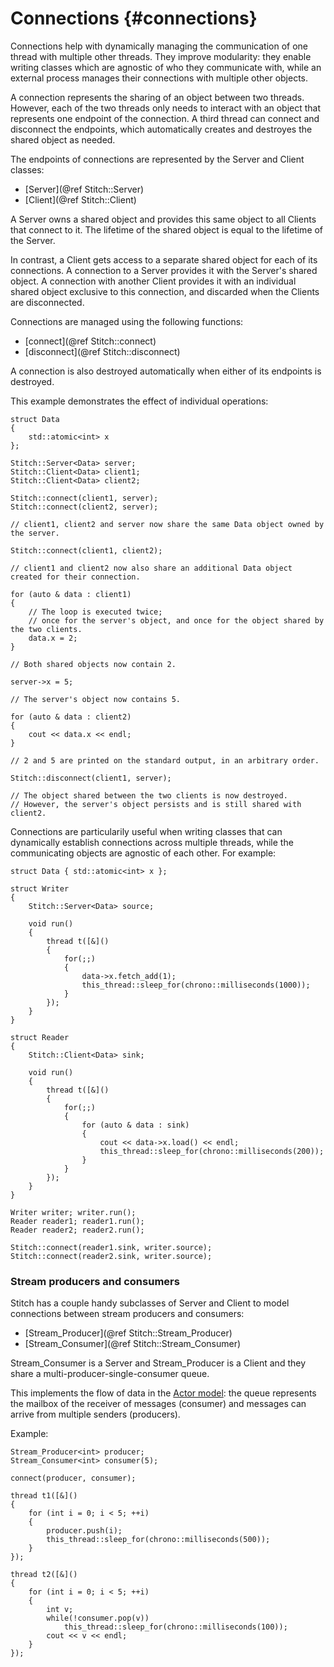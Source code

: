 Connections {#connections}
===========

Connections help with dynamically managing the communication of one thread with multiple other threads. They improve modularity: they enable writing classes which are agnostic of who they communicate with, while an external process manages their connections with multiple other objects.

A connection represents the sharing of an object between two threads.
However, each of the two threads only needs to interact with an object that represents one endpoint of the connection.
A third thread can connect and disconnect the endpoints, which automatically creates and destroyes the shared object as needed.

The endpoints of connections are represented by the Server and Client classes:

- [Server](@ref Stitch::Server)
- [Client](@ref Stitch::Client)

A Server owns a shared object and provides this same object to all Clients that connect to it. The lifetime of the shared object is equal to the lifetime of the Server.

In contrast, a Client gets access to a separate shared object for each of its connections. A connection to a Server provides it with the Server's shared object. A connection with another Client provides it with an individual shared object exclusive to this connection, and discarded when the Clients are disconnected.

Connections are managed using the following functions:

- [connect](@ref Stitch::connect)
- [disconnect](@ref Stitch::disconnect)

A connection is also destroyed automatically when either of its endpoints is destroyed.

This example demonstrates the effect of individual operations:

    struct Data
    {
        std::atomic<int> x
    };

    Stitch::Server<Data> server;
    Stitch::Client<Data> client1;
    Stitch::Client<Data> client2;

    Stitch::connect(client1, server);
    Stitch::connect(client2, server);

    // client1, client2 and server now share the same Data object owned by the server.

    Stitch::connect(client1, client2);

    // client1 and client2 now also share an additional Data object created for their connection.

    for (auto & data : client1)
    {
        // The loop is executed twice;
        // once for the server's object, and once for the object shared by the two clients.
        data.x = 2;
    }

    // Both shared objects now contain 2.

    server->x = 5;

    // The server's object now contains 5.

    for (auto & data : client2)
    {
        cout << data.x << endl;
    }

    // 2 and 5 are printed on the standard output, in an arbitrary order.

    Stitch::disconnect(client1, server);

    // The object shared between the two clients is now destroyed.
    // However, the server's object persists and is still shared with client2.


Connections are particularily useful when writing classes that can dynamically establish connections across multiple threads, while the communicating objects are agnostic of each other. For example:

    struct Data { std::atomic<int> x };

    struct Writer
    {
        Stitch::Server<Data> source;

        void run()
        {
            thread t([&]()
            {
                for(;;)
                {
                    data->x.fetch_add(1);
                    this_thread::sleep_for(chrono::milliseconds(1000));
                }
            });
        }
    }

    struct Reader
    {
        Stitch::Client<Data> sink;

        void run()
        {
            thread t([&]()
            {
                for(;;)
                {
                    for (auto & data : sink)
                    {
                        cout << data->x.load() << endl;
                        this_thread::sleep_for(chrono::milliseconds(200));
                    }
                }
            });
        }
    }

    Writer writer; writer.run();
    Reader reader1; reader1.run();
    Reader reader2; reader2.run();

    Stitch::connect(reader1.sink, writer.source);
    Stitch::connect(reader2.sink, writer.source);

### Stream producers and consumers

Stitch has a couple handy subclasses of Server and Client to model connections between stream producers and consumers:

- [Stream_Producer](@ref Stitch::Stream_Producer)
- [Stream_Consumer](@ref Stitch::Stream_Consumer)

Stream_Consumer is a Server and Stream_Producer is a Client and they share a multi-producer-single-consumer queue.

This implements the flow of data in the [Actor model][]: the queue represents the mailbox of the receiver of messages (consumer) and messages can arrive from multiple senders (producers).

Example:

    Stream_Producer<int> producer;
    Stream_Consumer<int> consumer(5);

    connect(producer, consumer);

    thread t1([&]()
    {
        for (int i = 0; i < 5; ++i)
        {
            producer.push(i);
            this_thread::sleep_for(chrono::milliseconds(500));
        }
    });

    thread t2([&]()
    {
        for (int i = 0; i < 5; ++i)
        {
            int v;
            while(!consumer.pop(v))
                this_thread::sleep_for(chrono::milliseconds(100));
            cout << v << endl;
        }
    });

[Actor model]: https://en.wikipedia.org/wiki/Actor_model
